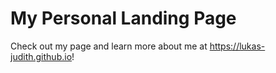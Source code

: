 # My Personal Landing Page

Check out my page and learn more about me at https://lukas-judith.github.io!
